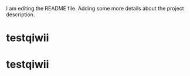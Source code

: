 I am editing the README file. Adding some more details about the project description.
# testqiwii
# testqiwii
